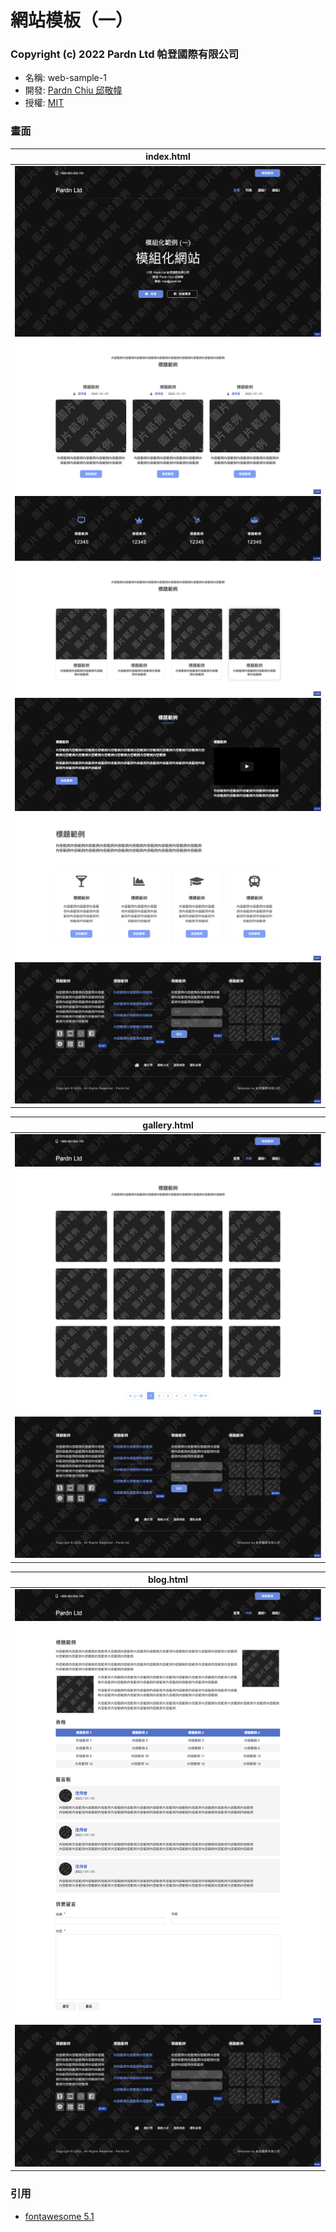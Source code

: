 # 網站模板（一）

### Copyright (c) 2022 Pardn Ltd 帕登國際有限公司

- 名稱: web-sample-1
- 開發: [Pardn Chiu 邱敬幃](mailto:chiuchingwei@icloud.com)
- 授權: [MIT](https://github.com/pardnchiu/web-sample-1/blob/main/LICENSE)
### 畫面

| index.html |
|---|
| ![T001](./preview/T001.png) ![C001](./preview/C003.png) ![C013](./preview/C016.png) ![C002](./preview/C002.png) ![C014](./preview/C015.png) ![C003](./preview/C001.png) ![B002](./preview/B002.png) |

| gallery.html |
|---|
| ![T001-1](./preview/T001-1.png) ![C018](./preview/C018.png) ![B002](./preview/B002.png) |

| blog.html |
|---|
| ![T001-1](./preview/T001-1.png) ![C019](./preview/C019.png) ![B002](./preview/B002.png) |

### 引用

- [fontawesome 5.1](https://fontawesome.com)
